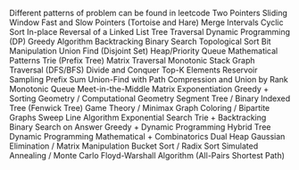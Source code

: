 Different patterns of problem can be found in leetcode Two Pointers Sliding Window Fast and Slow Pointers (Tortoise and Hare) Merge Intervals Cyclic Sort In-place Reversal of a Linked List Tree Traversal Dynamic Programming (DP) Greedy Algorithm Backtracking Binary Search Topological Sort Bit Manipulation Union Find (Disjoint Set) Heap/Priority Queue Mathematical Patterns Trie (Prefix Tree) Matrix Traversal Monotonic Stack Graph Traversal (DFS/BFS) Divide and Conquer Top-K Elements Reservoir Sampling Prefix Sum Union-Find with Path Compression and Union by Rank Monotonic Queue Meet-in-the-Middle Matrix Exponentiation Greedy + Sorting Geometry / Computational Geometry Segment Tree / Binary Indexed Tree (Fenwick Tree) Game Theory / Minimax Graph Coloring / Bipartite Graphs Sweep Line Algorithm Exponential Search Trie + Backtracking Binary Search on Answer Greedy + Dynamic Programming Hybrid Tree Dynamic Programming Mathematical + Combinatorics Dual Heap Gaussian Elimination / Matrix Manipulation Bucket Sort / Radix Sort Simulated Annealing / Monte Carlo Floyd-Warshall Algorithm (All-Pairs Shortest Path)
